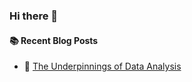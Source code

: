 ### Hi there 👋

#### :books: Recent Blog Posts
<!-- BLOGPOSTS:START -->
 - 💫 [The Underpinnings of Data Analysis](https://fullstackprocrastinator.hashnode.dev/the-underpinnings-of-data-analysis)<!-- BLOGPOSTS:END -->

<!--
**fullstackprocrastinator/fullstackprocrastinator** is a ✨ _special_ ✨ repository because its `README.md` (this file) appears on your GitHub profile.

Here are some ideas to get you started:

- 🔭 I’m currently working on ...
- 🌱 I’m currently learning ...
- 👯 I’m looking to collaborate on ...
- 🤔 I’m looking for help with ...
- 💬 Ask me about ...
- 📫 How to reach me: ...
- 😄 Pronouns: ...
- ⚡ Fun fact: ...
-->
